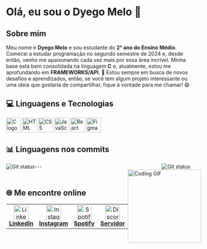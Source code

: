 # Olá, eu sou o Dyego Melo 👋
## Sobre mim
Meu nome é **Dyego Melo** e sou estudante do **2° ano do Ensino Médio**. Comecei a estudar programação no segundo semestre de 2024 e, desde então, venho me apaixonando cada vez mais por essa área incrível. Minha base está bem consolidada na linguagem **C** e, atualmente, estou me aprofundando em **FRAMEWORKS/API**. 🚀
Estou sempre em busca de novos desafios e aprendizados, então, se você tem algum projeto interessante ou uma ideia que gostaria de compartilhar, fique à vontade para me chamar! 😄
## 💻 Linguagens e Tecnologias
<div align="left">
  <img src="https://cdn.jsdelivr.net/gh/devicons/devicon/icons/c/c-original.svg" height="40" alt="C logo" title="C" />
  <img src="https://cdn.jsdelivr.net/gh/devicons/devicon/icons/html5/html5-original.svg" height="40" alt="HTML logo" title="HTML" />
  <img src="https://cdn.jsdelivr.net/gh/devicons/devicon/icons/css3/css3-original.svg" height="40" alt="CSS logo" title="CSS" />
  <img src="https://cdn.jsdelivr.net/gh/devicons/devicon/icons/javascript/javascript-original.svg" height="40" alt="JavaScript logo" title="JavaScript" />
  <img src="https://cdn.jsdelivr.net/gh/devicons/devicon/icons/react/react-original.svg" height="40" alt="React logo" title="React" />
  <img src="https://cdn.jsdelivr.net/gh/devicons/devicon/icons/figma/figma-original.svg" height="40" alt="Figma logo" title="Figma" />
</div>

<h2 align="left">📊 Linguagens nos commits</h2>
<div>
<img src="https://github-readme-stats.vercel.app/api?username=dyegomannuel&show_icons=true&hide_border=true&theme=dark" 
    alt = "Git status" 
    title="Meu status do github"
    style = "float: right; margin-left: 0px;" />
<img src="https://github-readme-stats.vercel.app/api/top-langs/?username=dyegomannuel&layout=compact&hide_border=true&theme=dark"
    alt = "Git status" 
    title ="As linguagens que eu mais uso"
    style = "float: left; margin-right: 0px;" />
</div>
---
<div style="display: flex; align-items: center; justify-content: space-between;">
  <div>
    <h2>🌐 Me encontre online</h2>
    <table border="0" cellpadding="0" cellspacing="0">
      <tr>
        <td align="center" width="80">
          <a href="SEU_LINK_DO_LINKEDIN_AQUI" target="_blank">
            <img src="https://cdn.jsdelivr.net/gh/devicons/devicon/icons/linkedin/linkedin-original.svg" height="40" alt="LinkedIn logo" />
            <br />
            <strong>LinkedIn</strong>
          </a>
        </td>
        <td align="center" width="80">
          <a href="https://instagram.com/dyegomannuel" target="_blank">
            <img src="https://cdn-icons-png.flaticon.com/512/174/174855.png" height="40" alt="Instagram logo" />
            <br />
            <strong>Instagram</strong>
          </a>
        </td>
        <td align="center" width="80">
          <a href="https://open.spotify.com/user/31x4k6iisppfodllshh5m32hquuy?si=e7aca58796ad454e" target="_blank">
            <img src="https://cdn-icons-png.flaticon.com/512/174/174872.png" height="40" alt="Spotify logo" />
            <br />
            <strong>Spotify</strong>
          </a>
        </td>
        <td align="center" width="80">
          <a href="https://discord.gg/bnsqDDRKY6" target="_blank">
            <img src="https://cdn-icons-png.flaticon.com/512/3670/3670157.png" height="40" alt="Discord logo" />
            <br />
            <strong>Servidor</strong>
          </a>
        </td>
      </tr>
    </table>
  </div>
  <div>
    <img src="https://media1.tenor.com/m/2QP5twD2d28AAAAd/spring-forward.gif" height="200" alt="Coding GIF" />
  </div>
</div>
